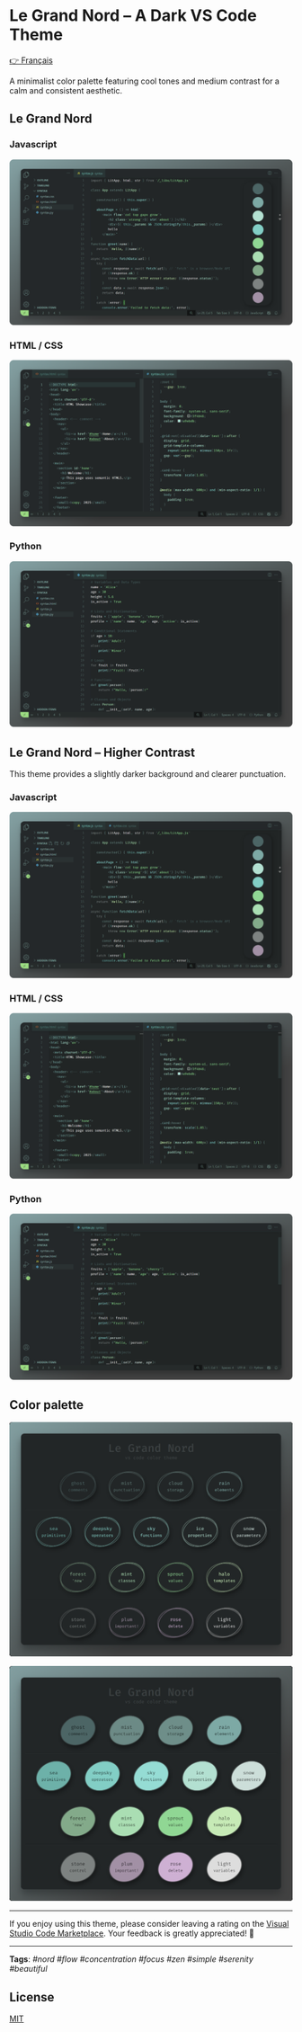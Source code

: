 # Le Grand Nord – A Dark VS Code Theme

[👉 Français](README_fr.md)

A minimalist color palette featuring cool tones and medium contrast for a calm and consistent aesthetic.


## Le Grand Nord

### Javascript
![Le Grand Nord Theme - JAVASCRIPT](screenshots/LGN--JS.png)

### HTML / CSS
![Le Grand Nord Theme - HTML / CSS](screenshots/LGN--HTML-CSS.png)

### Python
![Le Grand Nord Theme - Python](screenshots/LGN--PY.png)



## Le Grand Nord – Higher Contrast

This theme provides a slightly darker background and clearer punctuation.

### Javascript
![Le Grand Nord – Higher Contrast – JS](screenshots/LGN-HC--JS.png)

### HTML / CSS
![Le Grand Nord – Higher Contrast – HTML/CSS](screenshots/LGN-HC--HTML-CSS.png)

### Python
![Le Grand Nord – Higher Contrast – Python](screenshots/LGN-HC--PY.png)



## Color palette

![Le Grand Nord Theme - color palette text](screenshots/LGN--palette-text.png)

![Le Grand Nord Theme - color palette bg](screenshots/LGN--palette.png)


---

If you enjoy using this theme, please consider leaving a rating on the [Visual Studio Code Marketplace](https://marketplace.visualstudio.com/items?itemName=ncodefun.le-grand-nord). Your feedback is greatly appreciated! 💖

---

**Tags**: *#nord #flow #concentration #focus #zen #simple #serenity #beautiful*


## License

[MIT](LICENSE)
